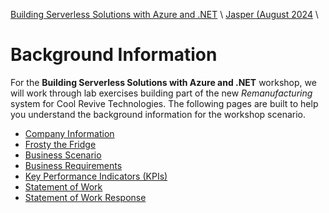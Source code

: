 [Building Serverless Solutions with Azure and .NET](https://github.com/TaleLearnCode/BuildingServerlessSolutions) \ [Jasper (August 2024](..\README.md) \

# Background Information

For the **Building Serverless Solutions with Azure and .NET** workshop, we will work through lab exercises building part of the new *Remanufacturing* system for Cool Revive Technologies. The following pages are built to help you understand the background information for the workshop scenario.

-  [Company Information](company-info.md)
-  [Frosty the Fridge](frosty-the-fridge.md)
-  [Business Scenario](business-scenario.md)
-  [Business Requirements](business-requirements.md)
-  [Key Performance Indicators (KPIs)](key-performance-indicators.md)
-  [Statement of Work](statement-of-work.md)
-  [Statement of Work Response](statement-of-work-response.md)
